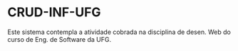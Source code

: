 # CRUD-INF-UFG

Este sistema contempla a atividade cobrada na disciplina de desen. Web do curso de Eng. de Software da UFG.
